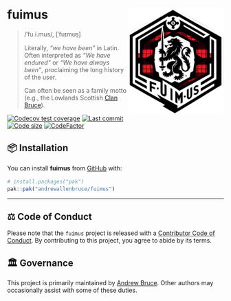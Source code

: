 
<!-- README.md is generated from README.Rmd. Please edit that file -->

# **fuimus** <a href="https://andrewallenbruce.github.io/fuimus/"><img src="man/figures/logo.png" alt="fuimus website" align="right" height="250"/></a>

> /ˈfu.i.mus/, \[ˈfuɪmʊs̠\]
>
> Literally, *“we have been”* in Latin. Often interpreted as *“We have
> endured”* or *“We have always been”*, proclaiming the long history of
> the user.
>
> Can often be seen as a family motto (e.g., the Lowlands Scottish [Clan
> Bruce](https://en.wikipedia.org/wiki/Clan_Bruce)).

<!-- badges: start -->

[![Codecov test
coverage](https://codecov.io/gh/andrewallenbruce/fuimus/branch/master/graph/badge.svg)](https://app.codecov.io/gh/andrewallenbruce/fuimus?branch=master)
[![Last
commit](https://img.shields.io/github/last-commit/andrewallenbruce/fuimus.svg)](https://github.com/andrewallenbruce/fuimus/commits/master)
[![Code
size](https://img.shields.io/github/languages/code-size/andrewallenbruce/fuimus.svg)](https://github.com/andrewallenbruce/fuimus)
[![CodeFactor](https://www.codefactor.io/repository/github/andrewallenbruce/fuimus/badge)](https://www.codefactor.io/repository/github/andrewallenbruce/fuimus)
<!-- badges: end -->

## :package: Installation

You can install **fuimus** from [GitHub](https://github.com/) with:

``` r
# install.packages("pak")
pak::pak("andrewallenbruce/fuimus")
```

------------------------------------------------------------------------

## :balance_scale: Code of Conduct

Please note that the `fuimus` project is released with a [Contributor
Code of
Conduct](https://andrewallenbruce.github.io/fuimus/CODE_OF_CONDUCT.html).
By contributing to this project, you agree to abide by its terms.

## :classical_building: Governance

This project is primarily maintained by [Andrew
Bruce](https://github.com/andrewallenbruce). Other authors may
occasionally assist with some of these duties.
